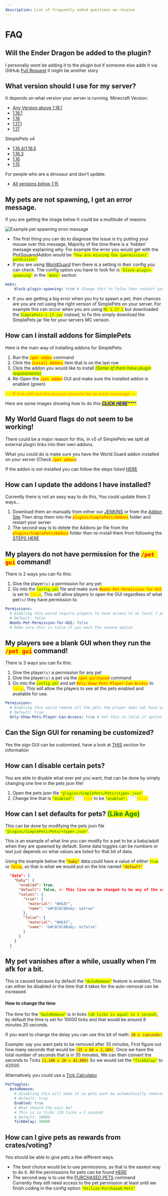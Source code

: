 ```yaml
---
description: List of frequently asked questions we receive
---
```


# FAQ

## **Will the Ender Dragon be added to the plugin?**

I personally wont be adding it to the plugin but if someone else adds it via GitHub [Pull Request](https://github.com/brainsynder-Dev/SimplePets/compare) it might be another story

## **What version should I use for my server?**

It depends on what version your server is running. Minecraft Version:

* [Any Version above 1.18.1](https://ci.pluginwiki.us/job/SimplePets\_v5/)
* [1.18.1](https://ci.pluginwiki.us/job/SimplePets\_v5/lastSuccessfulBuild/artifact/Version\_1.18.1/target/SimplePets-1.18.1.jar)
* [1.18](https://ci.pluginwiki.us/job/SimplePets\_v5/lastSuccessfulBuild/artifact/Version\_1.18/target/SimplePets-1.18.jar)
* [1.17.1](https://ci.pluginwiki.us/job/SimplePets\_v5/lastSuccessfulBuild/artifact/Version\_1.17.1/target/SimplePets-1.17.1.jar)
* [1.17](https://ci.pluginwiki.us/job/SimplePets\_v5/lastSuccessfulBuild/artifact/Version\_1.17/target/SimplePets-1.17.jar)

SimplePets v4

* [1.16.4/1.16.5](https://ci.pluginwiki.us/job/SimplePets-Experimental/lastSuccessfulBuild/artifact/v1\_16\_R3/target/SimplePets-1.16.4.jar)
* [1.16.3](https://ci.pluginwiki.us/job/SimplePets-Experimental/lastSuccessfulBuild/artifact/v1\_16\_R2/target/SimplePets-1.16.3.jar)
* [1.16](https://ci.pluginwiki.us/job/SimplePets-Experimental/lastSuccessfulBuild/artifact/v1\_16\_R1/target/SimplePets-1.16.jar)
* [1.15](https://ci.pluginwiki.us/job/SimplePets-Experimental/lastSuccessfulBuild/artifact/v1\_15\_R1/target/SimplePets-1.15.jar)

For people who are a dinosaur and don't update:

* [All versions below 1.15](https://ci.pluginwiki.us/job/SimplePets/)

## My pets are not spawning, I get an error message.

If you are getting the image below It could be a multitude of reasons

![Example pet spawning error message](https://i.imgur.com/Ye3DPOZ.png)

* The first thing you can do to diagnose the issue is try putting your mouse over this message, Majority of the time there is a 'hidden' message explaining why. For example the error you would get with the PlotSquaredAddon would be <mark style="color:green;">`"You are missing the {permission} permission"`</mark>
* If you are using [WorldGuard](https://dev.bukkit.org/projects/worldguard) then there is a setting in their config you can check. The config option you have to look for is <mark style="color:green;">`'block-plugin-spawning'`</mark> in the <mark style="color:green;">`'mobs'`</mark> section

```yaml
mobs:
    block-plugin-spawning: true # Change this to false then restart your server
```

* If you are getting a big error when you try to spawn a pet, then chances are you are not using the right version of SimplePets on your server. For example this can occur when you are using <mark style="color:green;">`MC 1.17.1`</mark> but downloaded the <mark style="color:green;">`SimplePets-1.17.jar`</mark> instead, to fix this simply download the SimplePets jar file for your servers MC version.

## How can I install addons for SimplePets

Here is the main way of installing addons for SimplePets:

1. Run the <mark style="color:red;">`/pet addon`</mark> command
2. Click the <mark style="color:red;">`Install Addons`</mark> item that is on the last row
3. Click the addon you would like to install _<mark style="color:green;">(Some of them have plugin requirements)</mark>_
4. Re-Open the <mark style="color:red;">`/pet addon`</mark> GUI and make sure the installed addon is enabled (green)

<mark style="color:orange;">**--- IF it is still red check your console for an error message ---**</mark>

Here are some images showing how to do this [_<mark style="color:blue;">**CLICK HERE**</mark>_](https://imgur.com/a/Yl0oxft)_<mark style="color:blue;">\*\*\*\*</mark>_

## My World Guard flags do not seem to be working!

There could be a major reason for this, in v5 of SimplePets we split all external plugin links into their own addons.

What you could do is make sure you have the World Guard addon installed on your server (Check <mark style="color:red;">`/pet addon`</mark>)

If the addon is not installed you can follow the steps listed [HERE](faq.md#how-can-i-install-addons-for-simplepets)

## How can I update the addons I have installed?

Currently there is not an easy way to do this, You could update them 2 ways...

1. Download them an manually from either our [JENKINS](https://ci.pluginwiki.us/view/SimplePets%20Addons/) or from the [Addon Site](https://pluginwiki.us/addons/) Then drop them into the <mark style="color:red;">`plugins/SimplePets/Addons`</mark> folder and restart your server
2. The second way is to delete the Addons jar file from the <mark style="color:red;">`plugins/SimplePets/Addons`</mark> folder then re-install them from following the [STEPS HERE](faq.md#how-can-i-install-addons-for-simplepets)

## My players do not have permission for the <mark style="color:red;">`/pet gui`</mark> command!

There is 2 ways you can fix this:

1. Give the player`(s)` a permission for any pet
2. Go into the <mark style="color:green;">`config.yml`</mark> file and make sure <mark style="color:red;">`Needs-Pet-Permission-for-GUI`</mark> is set to <mark style="color:orange;">`false`</mark>, This will allow players to open the GUI regardless of what pet`(s)` they have permission to.

```yaml
Permissions:
  # Enabling this would require players to have access to at least 1 pets permission
  # Default: false
  Needs-Pet-Permission-for-GUI: false 
  # Make sure this is false if you went the second option
```

## My players see a blank GUI when they run the <mark style="color:red;">`/pet gui`</mark> command!

There is 3 ways you can fix this:

1. Give the player`(s)` a permission for any pet
2. Give the player`(s)` a pet via the <mark style="color:red;">`/pet purchased`</mark> command
3. Go into the <mark style="color:green;">`config.yml`</mark> and set <mark style="color:red;">`Only-Show-Pets-Player-Can-Access`</mark> to <mark style="color:orange;">`false`</mark>, This will allow the players to see all the pets enabled and available for use.

```yaml
Permissions:
  # Enabling this would remove all the pets the player does not have access to from the GUI
  # Default: true
  Only-Show-Pets-Player-Can-Access: true # Set this to false if option 3
```

## Can the Sign GUI for renaming be customized?

Yes the sign GUI can be customized, have a look at [THIS](major-changes-to-v5.md#customization-of-the-sign-gui) section for information

## How can I disable certain pets?

You are able to disable what ever pet you want, that can be done by simply changing one line in the pets json file!

1. Open the pets json file <mark style="color:green;">`"plugins/SimplePets/Pets/<type>.json"`</mark>
2. Change line that is <mark style="color:green;">`"enabled":`</mark>` ```` `<mark style="color:orange;">`true`</mark> to be <mark style="color:green;">`"enabled":`</mark>` ```` `<mark style="color:orange;">`false`</mark>

## How can I set defaults for pets? <mark style="color:green;">(Like Age)</mark>

This can be done by modifying the pets json file <mark style="color:green;">`"plugins/SimplePets/Pets/<type>.json"`</mark>.

This is an example of what line you can modify for a pet to be a baby/adult when they are spawned by default. Some data toggles can be numbers or text just depends on what values are listed for that bit of data.

Using the example below the <mark style="color:purple;">`"baby"`</mark> data could have a value of either <mark style="color:green;">`true`</mark> or <mark style="color:red;">`false`</mark>, so that is what we would put on the line named <mark style="color:purple;">`"default"`</mark>

```json
  "data": {
    "baby": {
      "enabled": true,
      "default": false, <- This line can be changed to be any of the values below
      "values": {
        "true": {
          "material": "WHEAT",
          "name": "&#C8C8C8Baby: &atrue"
        },
        "false": {
          "material": "WHEAT",
          "name": "&#C8C8C8Baby: &cfalse"
        }
      }
    }
  }
```

## My pet vanishes after a while, usually when I'm afk for a bit.

This is caused because by default the <mark style="color:green;">`"AutoRemove"`</mark> feature is enabled, This can either be disabled or the time that it takes for the auto-removal can be increased.

#### How to change the time

The time for the <mark style="color:green;">`"AutoRemove"`</mark> is in ticks <mark style="color:green;">`(20 ticks is equal to 1 second)`</mark>, by default the time is set for 10000 ticks and that would be around 8 minutes 20 seconds.

If you want to change the delay you can use this bit of math: <mark style="color:purple;">`20 x (seconds)`</mark>

Example: say you want pets to be removed after 35 minutes, First figure out how many seconds that would be <mark style="color:purple;">`(35 x 60 = 2,100)`</mark>. Once we have the total number of seconds that is in 35 minutes, We can then convert the seconds to Ticks <mark style="color:purple;">`(2,100 x 20 = 42,000)`</mark> So we would set the <mark style="color:green;">`"TickDelay"`</mark> to 42000.

Alternatively you could use a [Tick Calculator](https://mapmaking.fr/tick/)

```yaml
PetToggles:
  AutoRemove:
    # Disabling this will make it so pets wont be automatically removed if the player is afk
    # Default: true
    Enabled: true
    # What should the wait be?
    # This is in ticks (20 ticks = 1 second)
    # Default: 10000
    TickDelay: 10000
```

## How can I give pets as rewards from crates/voting?

You should be able to give pets a few different ways.&#x20;

* The best choice would be to use permissions, as that is the easiest way to do it. All the permissions for pets can be found [HERE](permissions/pet-permissions/)
* The second way is to use the [PURCHASED PETS](commands/purchased-command.md) command \
  Currently they still need access to the pet permission at least until we finish coding in the config option <mark style="color:green;">`"Utilize-Purchased-Pets"`</mark>
